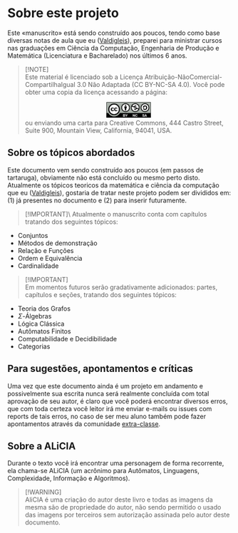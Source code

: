 # Sobre este projeto

Este «manuscrito» está sendo construído aos poucos, tendo como base diversas notas de aula que eu ([Valdigleis](https://www.valdigleis.site)), preparei para ministrar cursos nas graduações em Ciência da Computação, Engenharia de Produção e Matemática (Licenciatura e Bacharelado) nos últimos 6 anos.

> [!NOTE]\
> Este material é licenciado sob a Licença Atribuição-NãoComercial-CompartilhaIgual 3.0 Não Adaptada (CC BY-NC-SA 4.0). Você pode obter uma copia da licença acessando a página:
><div style="text-align: center;">
><img src="fig/license.png" alt="Texto alternativo" width="100"/>
></div>
> ou enviando uma carta para Creative Commons, 444 Castro Street, Suite 900, Mountain View, California, 94041, USA.

## Sobre os tópicos abordados

Este documento vem sendo construído aos poucos (em passos de tartaruga), obviamente não está concluído ou mesmo perto disto. Atualmente os tópicos teoricos da matemática e ciência da computação que eu ([Valdigleis](https://www.valdigleis.site)), gostaria de tratar neste projeto podem ser divididos em: (1) já presentes no documento e (2) para inserir futuramente.

> [!IMPORTANT]\ 
> Atualmente o manuscrito conta com capítulos tratando dos seguintes tópicos:

* Conjuntos
* Métodos de demonstração
* Relação e Funções
* Ordem e Equivalência
* Cardinalidade


> [!IMPORTANT]\
> Em momentos futuros serão gradativamente adicionados: partes, capítulos e seções, tratando dos seguintes tópicos:

* Teoria dos Grafos
* $\Sigma$-Álgebras
* Lógica Clássica
* Autômatos Finitos
* Computabilidade e Decidibilidade
* Categorias

## Para sugestões, apontamentos e críticas

Uma vez que este documento ainda é um projeto em andamento e possivelmente sua escrita nunca será realmente concluída com total aprovação de seu autor, é claro que você poderá encontrar diversos erros, que com toda certeza você leitor irá me enviar e-mails ou issues com reports de tais erros, no caso de ser meu aluno também pode fazer apontamentos através da comunidade [extra-classe](https://www.valdigleis.site/extraclasse).

## Sobre a ALiCIA

Durante o texto você irá encontrar uma personagem de forma recorrente, ela chama-se ALiCIA (um acrônimo para Autômatos, Linguagens, Complexidade, Informação e Algoritmos). 

> [!WARNING]\
> AliCIA é uma criação do autor deste livro e todas as imagens da mesma são de propriedade do autor, não sendo permitido o usado das imagens por terceiros sem autorização assinada pelo autor deste documento.
